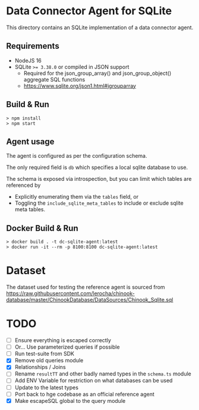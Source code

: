 # Data Connector Agent for SQLite

This directory contains an SQLite implementation of a data connector agent.

## Requirements

* NodeJS 16
* SQLite `>= 3.38.0` or compiled in JSON support
    * Required for the json_group_array() and json_group_object() aggregate SQL functions
    * https://www.sqlite.org/json1.html#jgrouparray

## Build & Run

```
> npm install
> npm start
```

## Agent usage

The agent is configured as per the configuration schema.

The only required field is `db` which specifies a local sqlite database to use.

The schema is exposed via introspection, but you can limit which tables are referenced by

* Explicitly enumerating them via the `tables` field, or
* Toggling the `include_sqlite_meta_tables` to include or exclude sqlite meta tables.


## Docker Build & Run

```
> docker build . -t dc-sqlite-agent:latest
> docker run -it --rm -p 8100:8100 dc-sqlite-agent:latest
```

# Dataset

The dataset used for testing the reference agent is sourced from https://raw.githubusercontent.com/lerocha/chinook-database/master/ChinookDatabase/DataSources/Chinook_Sqlite.sql


# TODO

* [ ] Ensure everything is escaped correctly
* [ ] Or... Use parameterized queries if possible
* [ ] Run test-suite from SDK
* [x] Remove old queries module
* [x] Relationships / Joins
* [ ] Rename `resultTT` and other badly named types in the `schema.ts` module
* [ ] Add ENV Variable for restriction on what databases can be used
* [ ] Update to the latest types
* [ ] Port back to hge codebase as an official reference agent
* [x] Make escapeSQL global to the query module
